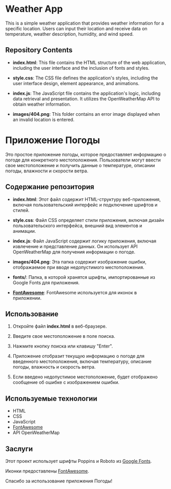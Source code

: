 # Weather App

This is a simple weather application that provides weather information for a specific location. Users can input their location and receive data on temperature, weather description, humidity, and wind speed.

## Repository Contents

- **index.html**: This file contains the HTML structure of the web application, including the user interface and the inclusion of fonts and styles.

- **style.css**: The CSS file defines the application's styles, including the user interface design, element appearance, and animations.

- **index.js**: The JavaScript file contains the application's logic, including data retrieval and presentation. It utilizes the OpenWeatherMap API to obtain weather information.

- **images/404.png**: This folder contains an error image displayed when an invalid location is entered.

# Приложение Погоды

Это простое приложение погоды, которое предоставляет информацию о погоде для конкретного местоположения. Пользователи могут ввести свое местоположение и получить данные о температуре, описании погоды, влажности и скорости ветра.

## Содержание репозитория

- **index.html**: Этот файл содержит HTML-структуру веб-приложения, включая пользовательский интерфейс и подключение шрифтов и стилей.

- **style.css**: Файл CSS определяет стили приложения, включая дизайн пользовательского интерфейса, внешний вид элементов и анимации.

- **index.js**: Файл JavaScript содержит логику приложения, включая извлечение и представление данных. Он использует API OpenWeatherMap для получения информации о погоде.

- **images/404.png**: Эта папка содержит изображение ошибки, отображаемое при вводе недопустимого местоположения.

- **fonts/**: Папка, в которой хранятся шрифты, импортированные из Google Fonts для приложения.

- **[FontAwesome](https://kit.fontawesome.com/7c8801c017.js)**: FontAwesome используется для иконок в приложении.

## Использование

1. Откройте файл **index.html** в веб-браузере.

2. Введите свое местоположение в поле поиска.

3. Нажмите кнопку поиска или клавишу "Enter".

4. Приложение отобразит текущую информацию о погоде для введенного местоположения, включая температуру, описание погоды, влажность и скорость ветра.

5. Если введено недопустимое местоположение, будет отображено сообщение об ошибке с изображением ошибки.

## Используемые технологии

- HTML
- CSS
- JavaScript
- [FontAwesome](https://fontawesome.com/)
- API OpenWeatherMap

## Заслуги

Этот проект использует шрифты Poppins и Roboto из [Google Fonts](https://fonts.google.com/).

Иконки предоставлены [FontAwesome](https://fontawesome.com/).


Спасибо за использование приложения Погоды!


